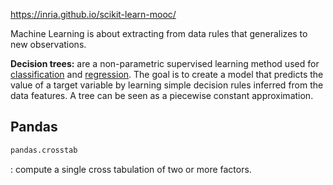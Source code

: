 https://inria.github.io/scikit-learn-mooc/

Machine Learning is about extracting from data rules that generalizes to new observations.

**Decision trees:** are a non-parametric supervised learning method used for [classification](https://scikit-learn.org/stable/modules/tree.html#tree-classification) and [regression](https://scikit-learn.org/stable/modules/tree.html#tree-regression). The goal is to create a model that predicts the value of a target variable by learning simple decision rules inferred from the data features. A tree can be seen as a piecewise constant approximation.



## Pandas

```py 
pandas.crosstab
```
: compute a single cross tabulation of two or more factors.